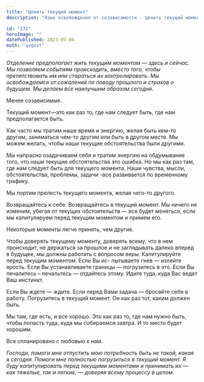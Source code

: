 ```yaml
---
title: "Ценить текущий момент"
description: "Язык освобождения от созависимости - Ценить текущий момент"

id: "231"
heroImage: ""
datePublished: 2023-05-04
moth: "avgust"
---
```


_Отделение предполагает жить текущим моментом — здесь и сейчас. Мы позволяем
событиям происходить, вместо того, чтобы препятствовать им или стараться их
контролировать. Мы освобождаемся от сожалений по поводу прошлого и страхов о
будущем. Мы делаем все наилучшим образом сегодня._

Менее созависимые.

Текущий момент—это как раз то, где нам следует быть, где нам предполагается
быть.

Как часто мы тратим наше время и энергию, желая быть кем-то другим, заниматься
чем-то другим или быть в другом месте. Мы можем желать, чтобы наши текущие
обстоятельства были другими.

Мы напрасно озадачиваем себя и тратим энергию на обдумывание того, что наши
текущие обстоятельства это ошибка. Но мы как раз там, где нам следует быть для
текущего момента. Наши чувства, мысли, обстоятельства, проблемы, задачи -все
развивается по временному графику.

Мы портим прелесть текущего момента, желая чего-то другого.

Возвращайтесь к себе. Возвращайтесь в текущий момент. Мы ничего не изменим,
убегая от текущих обстоятельств — все будет меняться, если мы капитулируем
перед текущим моментом и примем его.

Некоторые моменты легче принять, чем другие.

Чтобы доверять текущему моменту, доверять всему, что в нем происходит, не
держаться за прошлое и не заглядывать далеко вперед в будущее, мы должны
работать с вопросом веры. Капитулируйте перед текущим моментом. Если Вы ис-
пытываете гнев — излейте ярость. Если Вы устанавливаете границы — погрузитесь
в это. Если Вы печалитесь – печальтесь — отдайтесь этому. Идите туда, куда Вас
ведет Ваш инстинкт.

Если Вы ждете — ждите. Если перед Вами задача — бросайте себя в работу.
Погрузитесь в текущий момент. Он как раз тот, каким должен быть.

Мы там, где есть, и все хорошо. Это как раз то, где нам нужно быть, чтобы
попасть туда, куда мы собираемся завтра. И то место будет хорошим.

Все спланировано с любовью к нам.

_Господи,_ _помоги_ _мне_ _отпустить_ _мою_ _потребность_ _быть_ _не_ _такой,_
_какая_ _я_ _сегодня._ _Помоги_ _мне_ _полностью_ _погрузиться_ _в_ _текущий_
_момент._ _Я_ _буду_ _капитулировать_ _перед_ _текущими_ _моментами_ _и_
_принимать_ _их_ _—_ _как_ _тяжелые,_ _так_ _и_ _легкие,_ _—_ _доверяя_
_всему_ _процессу_ _в_ _целом._
